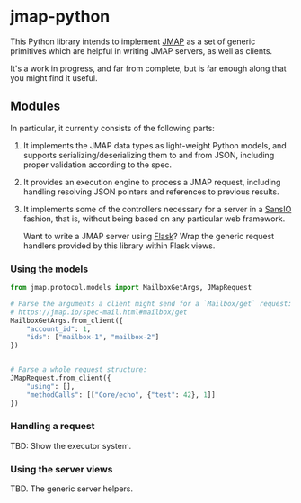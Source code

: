 jmap-python
===========

This Python library intends to implement [JMAP](https://jmap.io) as a set of
generic primitives which are helpful in writing JMAP servers, as well as clients.

It's a work in progress, and far from complete, but is far enough along that you
might find it useful.


## Modules

In particular, it currently consists of the following parts:

1. It implements the JMAP data types as light-weight Python models, and supports
   serializing/deserializing them to and from JSON, including proper validation 
   according to the spec.
   
2. It provides an execution engine to process a JMAP request, including handling
   resolving JSON pointers and references to previous results.
      
3. It implements some of the controllers necessary for a server in a 
   [SansIO](https://github.com/brettcannon/sans-io) fashion, that is, without
   being based on any particular web framework. 
   
   Want to write a JMAP server using [Flask](http://flask.pocoo.org/)? Wrap the 
   generic request handlers provided by this library within Flask views.  


### Using the models

```python
from jmap.protocol.models import MailboxGetArgs, JMapRequest

# Parse the arguments a client might send for a `Mailbox/get` request: 
# https://jmap.io/spec-mail.html#mailbox/get
MailboxGetArgs.from_client({
    "account_id": 1,
    "ids": ["mailbox-1", "mailbox-2"]
})


# Parse a whole request structure:
JMapRequest.from_client({
    "using": [],
    "methodCalls": [["Core/echo", {"test": 42}, 1]]
})
```


### Handling a request

TBD: Show the executor system.


### Using the server views

TBD. The generic server helpers.